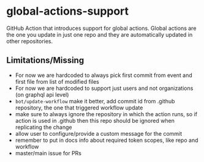 # global-actions-support
GitHub Action that introduces support for global actions. Global actions are the one you update in just one repo and they are automatically updated in other repositories.



## Limitations/Missing

- For now we are hardcoded to always pick first commit from event and first file from list of modified files
- For now we are hardcoded to support just users and not organizations (on graphql api level)
- `bot/update-workflow` make it better, add commit id from .github repository, the one that triggered workflow update
- make sure to always ignore the repository in which the action runs, so if action is used in .github then this repo should be ignored when replicating the change
- allow user to configure/provide a custom message for the commit
- remember to put in docs info about required token scopes, like repo and workflow
- master/main issue for PRs
